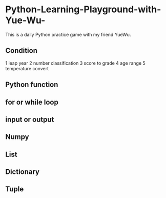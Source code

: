 # Python-Learning-Playground-with-Yue-Wu-
This is a daily Python practice game with my friend YueWu. 

## Condition 
1 leap year 
2 number classification 
3 score to grade 
4 age range 
5 temperature convert 

## Python function 
## for or while loop 
## input or output 
## Numpy 
## List 
## Dictionary 
## Tuple 
